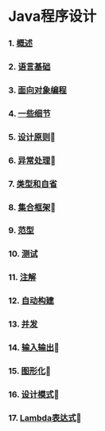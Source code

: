 # Java程序设计

### 1. [概述](slides/1/1.html)
### 2. [语言基础](slides/2/2.html)
### 3. [面向对象编程](slides/3/3.html)
### 4. [一些细节](slides/4/4.html)
### 5. [设计原则](slides/5/5.html)🙋
### 6. [异常处理](slides/6/6.html)🙋
### 7. [类型和自省](slides/7/7.html)
### 8. [集合框架](slides/8/8.html)🙋
### 9. [范型](slides/9/9.html)
### 10. [测试](slides/10/10.html)
### 11. [注解](slides/11/11.html)
### 12. [自动构建](slides/12/12.html)
### 13. [并发](slides/13/13.html)
### 14. [输入输出](slides/14/14.html)🙋
### 15. [图形化](slides/15/15.html)🙋
### 16. [设计模式](slides/16/16.html)🙋
### 17. [Lambda表达式](slides/17/17.html)🙋
